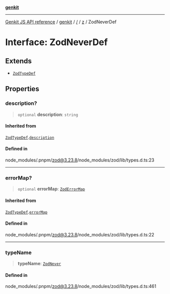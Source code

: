 [**genkit**](../../../README.md)

***

[Genkit JS API reference](../../../../README.md) / [genkit](../../../README.md) / [/](../../../README.md) / [z](../README.md) / ZodNeverDef

# Interface: ZodNeverDef

## Extends

- [`ZodTypeDef`](ZodTypeDef.md)

## Properties

### description?

> `optional` **description**: `string`

#### Inherited from

[`ZodTypeDef`](ZodTypeDef.md).[`description`](ZodTypeDef.md#description)

#### Defined in

node\_modules/.pnpm/zod@3.23.8/node\_modules/zod/lib/types.d.ts:23

***

### errorMap?

> `optional` **errorMap**: [`ZodErrorMap`](../type-aliases/ZodErrorMap.md)

#### Inherited from

[`ZodTypeDef`](ZodTypeDef.md).[`errorMap`](ZodTypeDef.md#errormap)

#### Defined in

node\_modules/.pnpm/zod@3.23.8/node\_modules/zod/lib/types.d.ts:22

***

### typeName

> **typeName**: [`ZodNever`](../enumerations/ZodFirstPartyTypeKind.md#zodnever)

#### Defined in

node\_modules/.pnpm/zod@3.23.8/node\_modules/zod/lib/types.d.ts:461
